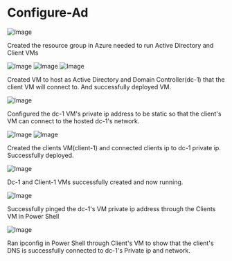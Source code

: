 # Configure-Ad

![Image](https://github.com/user-attachments/assets/d010fef4-3330-440b-9b7a-d0b9f017b761)

Created the resource group in Azure needed to run Active Directory and Client VMs

![Image](https://github.com/user-attachments/assets/b58d96eb-4ccb-4f6a-8d8b-ce6ab226fb3e)
![Image](https://github.com/user-attachments/assets/88287a14-0130-4358-9ec9-6b3ef4040094)
![Image](https://github.com/user-attachments/assets/114ba820-f944-4d82-95e1-18b5e5d89b8a)

Created VM to host as Active Directory and Domain Controller(dc-1) that the client VM will connect to. And successfully deployed VM.

![Image](https://github.com/user-attachments/assets/baa04a66-ec35-43e0-9384-16112a7b8636)

Configured the dc-1 VM's private ip address to be static so that the client's VM can connect to the hosted dc-1's network.

![Image](https://github.com/user-attachments/assets/4ec22ab0-b582-48c0-bce4-4f08b6f8250d)
![Image](https://github.com/user-attachments/assets/3afe11f7-224b-45a1-9bb6-d226b8dafa8f)

Created the clients VM(client-1) and connected clients ip to dc-1 private ip. Successfully deployed.

![Image](https://github.com/user-attachments/assets/c7c3683a-1da3-474d-a5f2-80ee344a5b89)

Dc-1 and Client-1 VMs successfully created and now running.

![Image](https://github.com/user-attachments/assets/2de57424-8ce8-4f51-bf95-4a48971dd87b)

Successfully pinged the dc-1's VM private ip address through the Clients VM in Power Shell

![Image](https://github.com/user-attachments/assets/d052c6e4-4d46-449b-b09b-5698ac650d61)

Ran ipconfig in Power Shell through Client's VM to show that the client's DNS is successfully connected to dc-1's Private ip and network.



